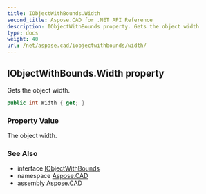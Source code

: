 ```yaml
---
title: IObjectWithBounds.Width
second_title: Aspose.CAD for .NET API Reference
description: IObjectWithBounds property. Gets the object width
type: docs
weight: 40
url: /net/aspose.cad/iobjectwithbounds/width/
---
```

## IObjectWithBounds.Width property

Gets the object width.

```csharp
public int Width { get; }
```

### Property Value

The object width.

### See Also

* interface [IObjectWithBounds](../)
* namespace [Aspose.CAD](../../../aspose.cad/)
* assembly [Aspose.CAD](../../../)


